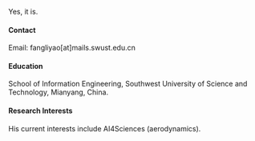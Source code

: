 

Yes, it is.

#### Contact

Email: fangliyao[at]mails.swust.edu.cn

#### Education
School of Information Engineering, Southwest University of Science and Technology, Mianyang, China.

#### Research Interests
His current interests include AI4Sciences (aerodynamics).

